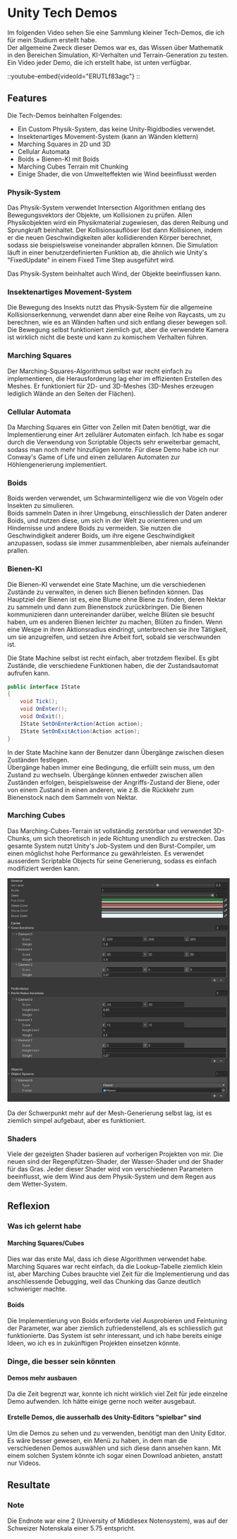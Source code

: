 # Unity Tech Demos
Im folgenden Video sehen Sie eine Sammlung kleiner Tech-Demos, die ich für mein Studium erstellt habe.  
Der allgemeine Zweck dieser Demos war es, das Wissen über Mathematik in den Bereichen Simulation, KI-Verhalten und Terrain-Generation zu testen.
Ein Video jeder Demo, die ich erstellt habe, ist unten verfügbar.

::youtube-embed{videoId="ERUTLf83agc"}
::

## Features
Die Tech-Demos beinhalten Folgendes:
- Ein Custom Physik-System, das keine Unity-Rigidbodies verwendet.
- Insektenartiges Movement-System (kann an Wänden klettern)
- Marching Squares in 2D und 3D
- Cellular Automata
- Boids + Bienen-KI mit Boids
- Marching Cubes Terrain mit Chunking
- Einige Shader, die von Umwelteffekten wie Wind beeinflusst werden

### Physik-System
Das Physik-System verwendet Intersection Algorithmen entlang des Bewegungsvektors der Objekte, um Kollisionen zu prüfen. 
Allen Physikobjekten wird ein Physikmaterial zugewiesen, das deren Reibung und Sprungkraft beinhaltet.
Der Kollisionsauflöser löst dann Kollisionen, indem er die neuen Geschwindigkeiten aller kollidierenden Körper berechnet, sodass sie beispielsweise voneinander abprallen können. 
Die Simulation läuft in einer benutzerdefinierten Funktion ab, die ähnlich wie Unity's "FixedUpdate" in einem Fixed Time Step ausgeführt wird.

Das Physik-System beinhaltet auch Wind, der Objekte beeinflussen kann.

### Insektenartiges Movement-System
Die Bewegung des Insekts nutzt das Physik-System für die allgemeine Kollisionserkennung, verwendet dann aber eine Reihe von Raycasts, um zu berechnen, wie es an Wänden haften und
sich entlang dieser bewegen soll. 
Die Bewegung selbst funktioniert ziemlich gut, aber die verwendete Kamera ist wirklich nicht die beste und kann zu komischem Verhalten führen.

### Marching Squares
Der Marching-Squares-Algorithmus selbst war recht einfach zu implementieren, die Herausforderung lag eher im effizienten Erstellen des Meshes.
Er funktioniert für 2D- und 3D-Meshes (3D-Meshes erzeugen lediglich Wände an den Seiten der Flächen).

### Cellular Automata
Da Marching Squares ein Gitter von Zellen mit Daten benötigt, war die Implementierung einer Art zellulärer Automaten einfach. 
Ich habe es sogar durch die Verwendung von Scriptable Objects sehr erweiterbar gemacht, sodass man noch mehr hinzufügen konnte.
Für diese Demo habe ich nur Conway's Game of Life und einen zellularen Automaten zur Höhlengenerierung implementiert.

### Boids
Boids werden verwendet, um Schwarmintelligenz wie die von Vögeln oder Insekten zu simulieren.  
Boids sammeln Daten in ihrer Umgebung, einschliesslich der Daten anderer Boids, und nutzen diese, um sich in der Welt zu orientieren und um Hindernisse und andere Boids zu vermeiden.
Sie nutzen die Geschwindigkeit anderer Boids, um ihre eigene Geschwindigkeit anzupassen, sodass sie immer zusammenbleiben, aber niemals aufeinander prallen.

### Bienen-KI
Die Bienen-KI verwendet eine State Machine, um die verschiedenen Zustände zu verwalten, in denen sich Bienen befinden können.
Das Hauptziel der Bienen ist es, eine Blume ohne Biene zu finden, deren Nektar zu sammeln und dann zum Bienenstock zurückbringen.
Die Bienen kommunizieren dann untereinander darüber, welche Blüten sie besucht haben, um es anderen Bienen leichter zu machen, Blüten zu finden.
Wenn eine Wespe in ihren Aktionsradius eindringt, unterbrechen sie ihre Tätigkeit, um sie anzugreifen, und setzen ihre Arbeit fort, sobald sie verschwunden ist.

Die State Machine selbst ist recht einfach, aber trotzdem flexibel.
Es gibt Zustände, die verschiedene Funktionen haben, die der Zustandsautomat aufrufen kann.

```csharp
public interface IState
{
    void Tick();
    void OnEnter();
    void OnExit();
    IState SetOnEnterAction(Action action);
    IState SetOnExitAction(Action action);
}
```
In der State Machine kann der Benutzer dann Übergänge zwischen diesen Zuständen festlegen.  
Übergänge haben immer eine Bedingung, die erfüllt sein muss, um den Zustand zu wechseln. 
Übergänge können entweder zwischen allen Zuständen erfolgen, beispielsweise der Angriffs-Zustand der Biene, oder von einem Zustand in einen anderen, 
wie z.B. die Rückkehr zum Bienenstock nach dem Sammeln von Nektar.

### Marching Cubes
Das Marching-Cubes-Terrain ist vollständig zerstörbar und verwendet 3D-Chunks, um sich theoretisch in jede Richtung unendlich zu erstrecken. 
Das gesamte System nutzt Unity's Job-System und den Burst-Compiler, um einen möglichst hohe Performance zu gewährleisten.
Es verwendet ausserdem Scriptable Objects für seine Generierung, sodass es einfach modifiziert werden kann.

![terrain generation scriptable object](../media/marching-cubes-terrain-settings.png)

Da der Schwerpunkt mehr auf der Mesh-Generierung selbst lag, ist es ziemlich simpel aufgebaut, aber es funktioniert.

### Shaders
Viele der gezeigten Shader basieren auf vorherigen Projekten von mir. 
Die neuen sind der Regenpfützen-Shader, der Wasser-Shader und der Shader für das Gras.
Jeder dieser Shader wird von verschiedenen Parametern beeinflusst, wie dem Wind aus dem Physik-System und dem Regen aus dem Wetter-System.

## Reflexion

### Was ich gelernt habe

#### Marching Squares/Cubes
Dies war das erste Mal, dass ich diese Algorithmen verwendet habe.
Marching Squares war recht einfach, da die Lookup-Tabelle ziemlich klein ist,
aber Marching Cubes brauchte viel Zeit für die Implementierung und das anschliessende Debugging, weil das Chunking das Ganze deutlich schwieriger machte.

#### Boids
Die Implementierung von Boids erforderte viel Ausprobieren und Feintuning der Parameter, war aber ziemlich zufriedenstellend, als es schliesslich gut funktionierte. 
Das System ist sehr interessant, und ich habe bereits einige Ideen, wo ich es in zukünftigen Projekten einsetzen könnte.

### Dinge, die besser sein könnten

#### Demos mehr ausbauen
Da die Zeit begrenzt war, konnte ich nicht wirklich viel Zeit für jede einzelne Demo aufwenden.
Ich hätte einige gerne noch weiter ausgebaut.

#### Erstelle Demos, die ausserhalb des Unity-Editors "spielbar" sind
Um die Demos zu sehen und zu verwenden, benötigt man den Unity Editor.  
Es wäre besser gewesen, ein Menü zu haben, in dem man die verschiedenen Demos auswählen und sich diese dann ansehen kann. 
Mit einem solchen System könnte ich sogar einen Download anbieten, anstatt nur Videos.

## Resultate

### Note
Die Endnote war eine 2 (University of Middlesex Notensystem), was auf der Schweizer Notenskala einer 5.75 entspricht.

